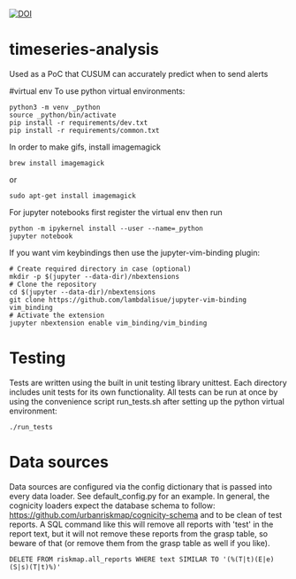 [![DOI](https://zenodo.org/badge/116693707.svg)](https://zenodo.org/badge/latestdoi/116693707)



# timeseries-analysis
Used as a PoC that CUSUM can accurately
predict when to send alerts

#virtual env
To use python virtual environments:

```
python3 -m venv _python
source _python/bin/activate
pip install -r requirements/dev.txt
pip install -r requirements/common.txt
```

In order to make gifs, install imagemagick 
```
brew install imagemagick 
```
or 

```
sudo apt-get install imagemagick 
```

For jupyter notebooks first register the virtual env then run
```
python -m ipykernel install --user --name=_python
jupyter notebook
```

If you want vim keybindings then use the jupyter-vim-binding plugin:
```
# Create required directory in case (optional)
mkdir -p $(jupyter --data-dir)/nbextensions
# Clone the repository
cd $(jupyter --data-dir)/nbextensions
git clone https://github.com/lambdalisue/jupyter-vim-binding vim_binding
# Activate the extension
jupyter nbextension enable vim_binding/vim_binding

```


# Testing
Tests are written using the built in unit testing library
unittest. Each directory includes unit tests for its own 
functionality. All tests can be run at once by using 
the convenience script run_tests.sh after setting up 
the python virtual environment:
```
./run_tests
```

# Data sources
Data sources are configured via the config dictionary that is passed
into every data loader. See default_config.py for an example.
In general, the cognicity loaders expect the database schema to
follow: https://github.com/urbanriskmap/cognicity-schema
and to be clean of test reports.
A SQL command like this will remove all reports with 'test' in the report
text, but it will not remove these reports from the grasp table, so beware of
that (or remove them from the grasp table as well if you like). 
```
DELETE FROM riskmap.all_reports WHERE text SIMILAR TO '(%(T|t)(E|e)(S|s)(T|t)%)'
```
